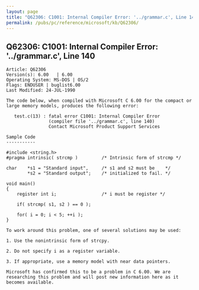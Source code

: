 ```yaml
---
layout: page
title: "Q62306: C1001: Internal Compiler Error: '../grammar.c', Line 140"
permalink: /pubs/pc/reference/microsoft/kb/Q62306/
---
```


## Q62306: C1001: Internal Compiler Error: '../grammar.c', Line 140

	Article: Q62306
	Version(s): 6.00   | 6.00
	Operating System: MS-DOS | OS/2
	Flags: ENDUSER | buglist6.00
	Last Modified: 24-JUL-1990
	
	The code below, when compiled with Microsoft C 6.00 for the compact or
	large memory models, produces the following error:
	
	   test.c(13) : fatal error C1001: Internal Compiler Error
	                (compiler file '../grammar.c', line 140)
	                Contact Microsoft Product Support Services
	
	Sample Code
	-----------
	
	#include <string.h>
	#pragma intrinsic( strcmp )         /* Intrinsic form of strcmp */
	
	char    *s1 = "Standard input",     /* s1 and s2 must be    */
	        *s2 = "Standard output";    /* initialized to fail. */
	
	void main()
	{
	    register int i;                 /* i must be register */
	
	    if( strcmp( s1, s2 ) == 0 );
	
	    for( i = 0; i < 5; ++i );
	}
	
	To work around this problem, one of several solutions may be used:
	
	1. Use the nonintrinsic form of strcpy.
	
	2. Do not specify i as a register variable.
	
	3. If appropriate, use a memory model with near data pointers.
	
	Microsoft has confirmed this to be a problem in C 6.00. We are
	researching this problem and will post new information here as it
	becomes available.

